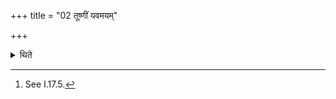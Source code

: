 +++
title = "02 तूष्णीं यवमयम्"

+++

<details><summary>थिते</summary>

2. He places the (sacrificial bread) made of barley[^1] silently (without reciting any formula).  

[^1]: See I.17.5.
</details>
